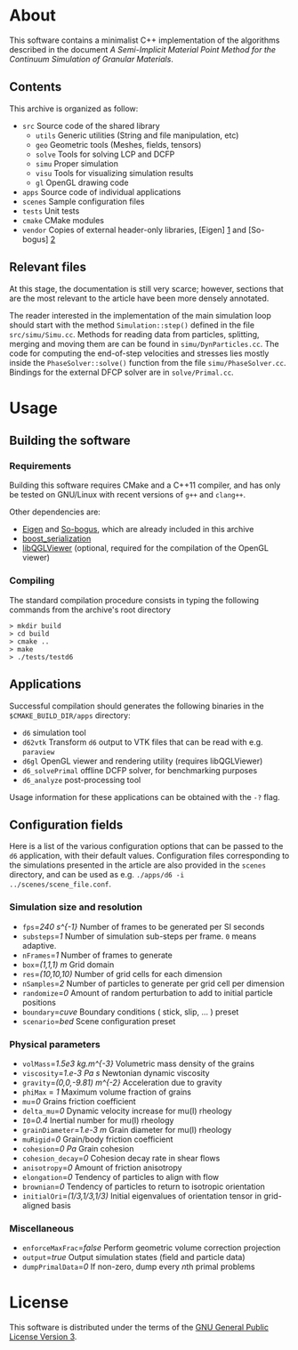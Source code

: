 
# About

This software contains a minimalist C++ implementation of the algorithms described in the document
*A Semi-Implicit Material Point Method for the Continuum Simulation of Granular Materials*.

## Contents

This archive is organized as follow:

  - `src`    Source code of the shared library
    - `utils`  Generic utilities (String and file manipulation, etc)
    - `geo`    Geometric tools (Meshes, fields, tensors)
    - `solve`  Tools for solving LCP and DCFP
	- `simu`   Proper simulation 
	- `visu`   Tools for visualizing simulation results
	- `gl`     OpenGL drawing code
  - `apps`   Source code of individual applications
  - `scenes` Sample configuration files
  - `tests`  Unit tests
  - `cmake`  CMake modules
  - `vendor` Copies of external header-only libraries, [Eigen] [1] and [So-bogus] [2] 


## Relevant files
At this stage, the documentation is still very scarce; however, sections
that are the most relevant to the article have been more densely annotated.

The reader interested in the implementation of the main simulation loop should start with the method `Simulation::step()` defined in the file `src/simu/Simu.cc`. 
Methods for reading data from particles, splitting, merging and moving them are can be found in `simu/DynParticles.cc`.
The code for computing the end-of-step velocities and stresses lies mostly inside
the `PhaseSolver::solve()` function from the file `simu/PhaseSolver.cc`.
Bindings for the external DFCP solver are in `solve/Primal.cc`.

# Usage

## Building the software

### Requirements
Building this software requires CMake and a C++11 compiler, and has
only be tested on GNU/Linux with recent versions of `g++` and `clang++`.

Other dependencies are:

  - [Eigen][1] and [So-bogus][2], which are already included in this archive
  - [boost\_serialization][3]
  - [libQGLViewer][4] (optional, required for the compilation of the OpenGL viewer)

### Compiling

The standard compilation procedure consists in typing the following
commands from the archive's root directory

	> mkdir build
	> cd build
	> cmake ..
	> make
	> ./tests/testd6

## Applications

Successful compilation should generates the following binaries in the `$CMAKE_BUILD_DIR/apps` directory:

  - `d6` simulation tool
  - `d62vtk` Transform `d6` output to VTK files that can be read with e.g. `paraview`
  - `d6gl` OpenGL viewer and rendering utility (requires libQGLViewer)
  - `d6_solvePrimal` offline DCFP solver, for benchmarking purposes
  - `d6_analyze` post-processing tool

Usage information for these applications can be obtained with the `-?` flag.

## Configuration fields

Here is a list of the various configuration options that can be passed to the `d6` application, with their default values. Configuration files corresponding to the simulations presented in the article are also provided in the `scenes` directory, and can be used as e.g. `./apps/d6 -i ../scenes/scene_file.conf`.

### Simulation size and resolution

  - `fps`=*240 s^{-1}*  Number of frames to be generated per SI seconds
  - `substeps`=*1*      Number of simulation sub-steps per frame. `0` means adaptive.
  - `nFrames`=*1*       Number of frames to generate
  - `box`=*(1,1,1) m*   Grid domain
  - `res`=*(10,10,10)*  Number of grid cells for each dimension
  - `nSamples`=*2*      Number of particles to generate per grid cell per dimension
  - `randomize`=*0*     Amount of random perturbation to add to initial particle positions
  - `boundary`=*cuve*   Boundary conditions ( stick, slip, ... ) preset 
  - `scenario`=*bed*    Scene configuration preset

### Physical parameters

  - `volMass`=*1.5e3 kg.m^{-3}*     Volumetric mass density of the grains
  - `viscosity`=*1.e-3 Pa s*        Newtonian dynamic viscosity 
  - `gravity`=*(0,0,-9.81) m^{-2}*  Acceleration due to gravity
  - `phiMax` = *1*				    Maximum volume fraction of grains
  - `mu`=*0*                     Grains friction coefficient
  - `delta_mu`=*0*               Dynamic velocity increase for mu(I) rheology
  - `I0`=*0.4*                   Inertial number for mu(I) rheology
  - `grainDiameter`=*1.e-3 m*    Grain diameter for mu(I) rheology
  - `muRigid`=*0*				 Grain/body friction coefficient
  - `cohesion`=*0 Pa*		 Grain cohesion
  - `cohesion_decay`=*0*     Cohesion decay rate in shear flows
  - `anisotropy`=*0*         Amount of friction anisotropy
  - `elongation`=*0*         Tendency of particles to align with flow
  - `brownian`=*0*	         Tendency of particles to return to isotropic orientation
  - `initialOri`=*(1/3,1/3,1/3)* Initial eigenvalues of orientation tensor in grid-aligned basis

### Miscellaneous

  - `enforceMaxFrac`=*false*  Perform geometric volume correction projection
  - `output`=*true*       Output simulation states (field and particle data)
  - `dumpPrimalData`=*0*  If non-zero, dump every *n*th primal problems
  


# License

This software is distributed under the terms of the [GNU General Public License Version 3][5].

  [1]: http://eigen.tuxfamily.org     "Eigen, template library for linear algebra"
  [2]: http://gdaviet.fr/code/bogus   "So-bogus, Coulomb friction solver"
  [3]: http://www.boost.org/doc/libs/release/libs/serialization/ "Boost serialization library"
  [4]: http://libqglviewer.com        "Qt-base OpenGL viewer framework"
  [5]: http://www.gnu.org/licenses/gpl-3.0.en.html "GNU General Public License Version 3"
